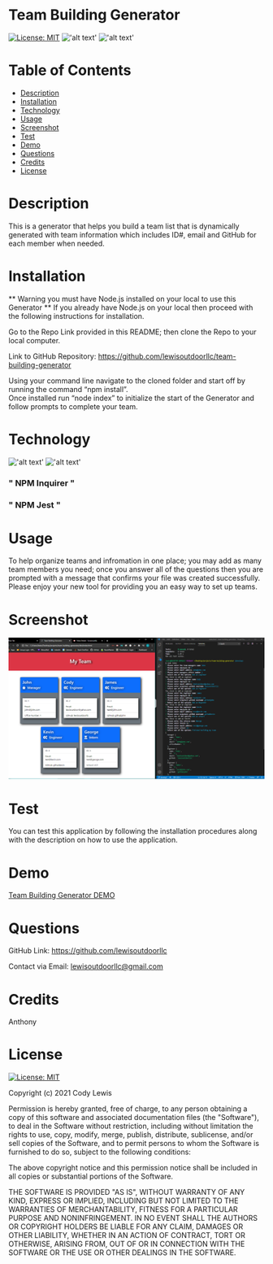 # Team Building Generator 
  [![License: MIT](https://img.shields.io/badge/License-MIT-yellow.svg)](https://opensource.org/licenses/MIT)  !['alt text'](https://img.shields.io/badge/JavaScript-97.6%25-blue) !['alt text'](https://img.shields.io/badge/CSS-2.4%25-blueviolet)
  # Table of Contents 
  
  * [Description](#description)
  * [Installation](#installation)
  * [Technology](#technology)
  * [Usage](#usage)
  * [Screenshot](#screenshot)
  * [Test](#test)
  * [Demo](#demo)
  * [Questions](#questions)
  * [Credits](#credits)
  * [License](#license)
  
  # Description

  This is a generator that helps you build a team list that is dynamically generated with team information which includes ID#, email and GitHub for each member when needed. 
  
  # Installation

  ** Warning you must have Node.js installed on your local to use this Generator ** If you already have Node.js on your local then proceed with the following instructions for installation.  
  
  Go to the Repo Link provided in this README; then clone the Repo to your local computer.   

  Link to GitHub Repository: https://github.com/lewisoutdoorllc/team-building-generator
  
  Using your command line navigate to the cloned folder and start off by running the command “npm install”.  
  Once installed run “node index” to initialize the start of the Generator and follow prompts to complete your team.
  
  # Technology
  
  !['alt text'](https://img.shields.io/badge/JavaScript-97.6%25-blue) !['alt text'](https://img.shields.io/badge/CSS-2.4%25-blueviolet)

  ### " NPM Inquirer "
  ### " NPM Jest " 

  # Usage

  To help organize teams and infromation in one place; you may add as many team members you need; once you answer all of the questions then you are prompted with a message that confirms your file was created successfully. Please enjoy your new tool for providing you an easy way to set up teams.

  # Screenshot
    
  ![Team Building Generator](./images/screenshot-team-generator.png)

  # Test

  You can test this application by following the installation procedures along with the description on how to use the application.

  # Demo

  [Team Building Generator DEMO](https://drive.google.com/file/d/1iv6y53L0LdPQElbOSg9qw-Rpd4VOxpVt/view)

  # Questions  

  GitHub Link: https://github.com/lewisoutdoorllc
  
  Contact via Email: lewisoutdoorllc@gmail.com

  # Credits
  Anthony

  # License
  [![License: MIT](https://img.shields.io/badge/License-MIT-yellow.svg)](https://opensource.org/licenses/MIT)
  
  Copyright (c) 2021 Cody Lewis

Permission is hereby granted, free of charge, to any person obtaining
a copy of this software and associated documentation files (the
"Software"), to deal in the Software without restriction, including
without limitation the rights to use, copy, modify, merge, publish,
distribute, sublicense, and/or sell copies of the Software, and to
permit persons to whom the Software is furnished to do so, subject to
the following conditions:

The above copyright notice and this permission notice shall be
included in all copies or substantial portions of the Software.

THE SOFTWARE IS PROVIDED "AS IS", WITHOUT WARRANTY OF ANY KIND,
EXPRESS OR IMPLIED, INCLUDING BUT NOT LIMITED TO THE WARRANTIES OF
MERCHANTABILITY, FITNESS FOR A PARTICULAR PURPOSE AND
NONINFRINGEMENT. IN NO EVENT SHALL THE AUTHORS OR COPYRIGHT HOLDERS BE
LIABLE FOR ANY CLAIM, DAMAGES OR OTHER LIABILITY, WHETHER IN AN ACTION
OF CONTRACT, TORT OR OTHERWISE, ARISING FROM, OUT OF OR IN CONNECTION
WITH THE SOFTWARE OR THE USE OR OTHER DEALINGS IN THE SOFTWARE.
    